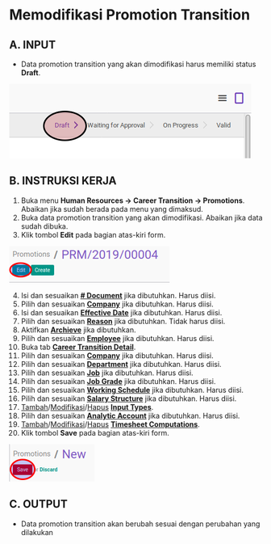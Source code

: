 # Memodifikasi Promotion Transition

## A. INPUT

* Data promotion transition yang akan dimodifikasi harus memiliki status **Draft**.

![](../../img/promotion-transition/status-draft.png)

## B. INSTRUKSI KERJA

1. Buka menu **Human Resources -> Career Transition -> Promotions**. Abaikan jika sudah berada pada menu yang dimaksud.
2. Buka data promotion transition yang akan dimodifikasi. Abaikan jika data sudah dibuka.
3. Klik tombol **Edit** pada bagian atas-kiri form.

![](../../img/promotion-transition/tombol-edit.png)

4. Isi dan sesuaikan **[# Document](./penjelasan.md#field-document)** jika dibutuhkan. Harus diisi.
5. Pilih dan sesuaikan **[Company](./penjelasan.md#field-company)** jika dibutuhkan. Harus diisi.
6. Isi dan sesuaikan **[Effective Date](./penjelasan.md#field-effective-date)** jika dibutuhkan. Harus diisi.
7. Pilih dan sesuaikan **[Reason](./penjelasan.md#field-reason)** jika dibutuhkan. Tidak harus diisi.
8. Aktifkan **[Archieve](./penjelasan.md#field-archieve)** jika dibutuhkan.
9. Pilih dan sesuaikan **[Employee](./penjelasan.md#field-employee)** jika dibutuhkan. Harus diisi.
10. Buka tab [**Career Transition Detail**](./penjelasan.md#tab-career).
12. Pilih dan sesuaikan **[Company](./penjelasan.md#field-transisi-company)** jika dibutuhkan. Harus diisi.
13. Pilih dan sesuaikan **[Department](./penjelasan.md#field-transisi-departement)** jika dibutuhkan. Harus diisi.
14. Pilih dan sesuaikan **[Job](./penjelasan.md#field-transisi-job)** jika dibutuhkan. Harus diisi.
15. Pilih dan sesuaikan **[Job Grade](./penjelasan.md#field-transisi-job-grade)** jika dibutuhkan. Harus diisi.
16. Pilih dan sesuaikan **[Working Schedule](./penjelasan.md#field-transisi-working-schedule)** jika dibutuhkan. Harus diisi.
16. Pilih dan sesuaikan **[Salary Structure](./penjelasan.md#field-transisi-salary-structure)** jika dibutuhkan. Harus diisi.
18. <a name="l18">[Tambah](./menambahkan-payslip-input.md)/[Modifikasi](./modifikasi-payslip-input.md)/[Hapus](./menghapus-payslip-input.md)</a> [**Input Types**](./penjelasan.md#tabel-input-types).
19. <a name="l19">Pilih dan sesuaikan **[Analytic Account](./penjelasan.md#field-transisi-analytic-account)** jika dibutuhkan. Harus diisi.</a>
20. <a name="l20">[Tambah](./menambahkan-timesheet-computation.md)/[Modifikasi](./modifikasi-timesheet-computation.md)/[Hapus](./menghapus-timesheet-computation.md)</a> [**Timesheet Computations**](./penjelasan.md#tabel-timesheet-computation).
21. <a name="l21">Klik tombol **Save** pada bagian atas-kiri form.</a>

![](../../img/promotion-transition/tombol-simpan.png)

## C. OUTPUT

* Data promotion transition akan berubah sesuai dengan perubahan yang dilakukan

